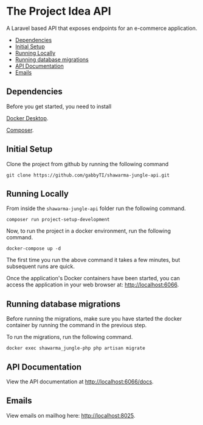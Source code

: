 # The Project Idea API

A Laravel based API that exposes endpoints for an e-commerce application.

-   [Dependencies](#dependencies)
-   [Initial Setup](#initial-setup)
-   [Running Locally](#running-locally)
-   [Running database migrations](#running-database-migrations)
-   [API Documentation](#api-documentation)
-   [Emails](#emails)

## Dependencies

Before you get started, you need to install

[Docker Desktop](https://www.docker.com/products/docker-desktop).

[Composer](https://getcomposer.org/download/).

## Initial Setup

Clone the project from github by running the following command

```
git clone https://github.com/gabbyTI/shawarma-jungle-api.git
```

## Running Locally

From inside the `shawarma-jungle-api` folder run the following command.

```
composer run project-setup-development
```

Now, to run the project in a docker environment, run the following command.

```
docker-compose up -d
```

The first time you run the above command it takes a few minutes, but subsequent runs are quick.

Once the application's Docker containers have been started, you can access the application in your web browser at: [http://localhost:6066](http://localhost:6066).

## Running database migrations

Before running the migrations, make sure you have started the docker container by running the command in the previous step.

To run the migrations, run the following command.

```
docker exec shawarma_jungle-php php artisan migrate
```

## API Documentation

View the API documentation at [http://localhost:6066/docs](http://localhost:6066/docs).

## Emails

View emails on mailhog here: [http://localhost:8025](http://localhost:8025).
